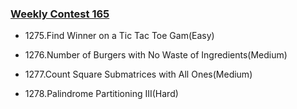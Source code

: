 ### [Weekly Contest 165](https://leetcode.com/contest/weekly-contest-165/)

- 1275.Find Winner on a Tic Tac Toe Gam(Easy)

- 1276.Number of Burgers with No Waste of Ingredients(Medium)

- 1277.Count Square Submatrices with All Ones(Medium)

- 1278.Palindrome Partitioning III(Hard)
